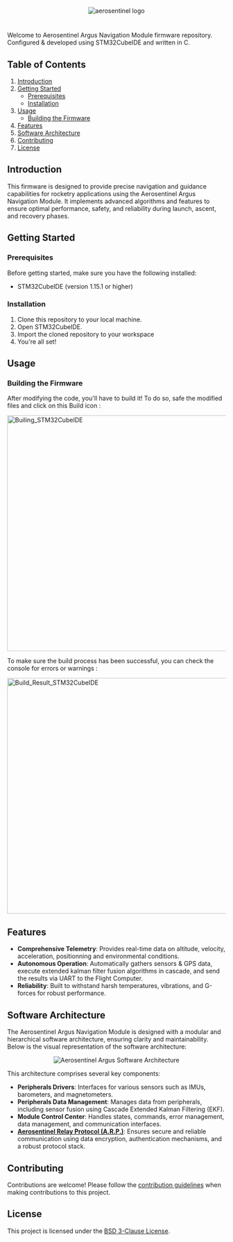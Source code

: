<p align="center">
  <img src="https://github.com/yaxsomo/aerosentinel-argus/assets/71334330/143f75be-1a29-449a-a178-e01ef7d16065" alt="aerosentinel logo">
</p>

#

Welcome to Aerosentinel Argus Navigation Module firmware repository. Configured & developed using STM32CubeIDE and written in C.

## Table of Contents
1. [Introduction](#introduction)
2. [Getting Started](#getting-started)
    - [Prerequisites](#prerequisites)
    - [Installation](#installation)
3. [Usage](#usage)
    - [Building the Firmware](#building-the-firmware)
5. [Features](#features)
6. [Software Architecture](#software-architecture)
7. [Contributing](#contributing)
8. [License](#license)

## Introduction
This firmware is designed to provide precise navigation and guidance capabilities for rocketry applications using the Aerosentinel Argus Navigation Module. It implements advanced algorithms and features to ensure optimal performance, safety, and reliability during launch, ascent, and recovery phases.

## Getting Started

### Prerequisites
Before getting started, make sure you have the following installed:
- STM32CubeIDE (version 1.15.1 or higher)

### Installation
1. Clone this repository to your local machine.
2. Open STM32CubeIDE.
3. Import the cloned repository to your workspace
4. You're all set!

## Usage

### Building the Firmware
After modifying the code, you'll have to build it! To do so, safe the modified files and click on this Build icon :

<img width="542" alt="Builing_STM32CubeIDE" src="https://github.com/yaxsomo/Aerosentinel-Mach-10/assets/71334330/49d36bb4-e72e-46e0-b066-6b889667e3e0">

To make sure the build process has been successful, you can check the console for errors or warnings :

<img width="542" alt="Build_Result_STM32CubeIDE" src="https://github.com/yaxsomo/Aerosentinel-Mach-10/assets/71334330/89327704-94d9-4f79-b6a8-58f2b967f4f4">



## Features
- **Comprehensive Telemetry**: Provides real-time data on altitude, velocity, acceleration, positionning and environmental conditions.
- **Autonomous Operation**: Automatically gathers sensors & GPS data, execute extended kalman filter fusion algorithms in cascade, and send the results via UART to the Flight Computer. 
- **Reliability**: Built to withstand harsh temperatures, vibrations, and G-forces for robust performance.

## Software Architecture


The Aerosentinel Argus Navigation Module is designed with a modular and hierarchical software architecture, ensuring clarity and maintainability. Below is the visual representation of the software architecture:

<p align="center">
  <img src="https://github.com/user-attachments/assets/2bdded6f-abc9-4551-b408-89c27daf86a9" alt="Aerosentinel Argus Software Architecture">
</p>

This architecture comprises several key components:

- **Peripherals Drivers**: Interfaces for various sensors such as IMUs, barometers, and magnetometers.
- **Peripherals Data Management**: Manages data from peripherals, including sensor fusion using Cascade Extended Kalman Filtering (EKF).
- **Module Control Center**: Handles states, commands, error management, data management, and communication interfaces.
- [**Aerosentinel Relay Protocol (A.R.P.)**](https://github.com/yaxsomo/aerosentinel-relay-protocol): Ensures secure and reliable communication using data encryption, authentication mechanisms, and a robust protocol stack.

## Contributing
Contributions are welcome! Please follow the [contribution guidelines](CONTRIBUTING.md) when making contributions to this project.

## License
This project is licensed under the [BSD 3-Clause License](LICENSE).
